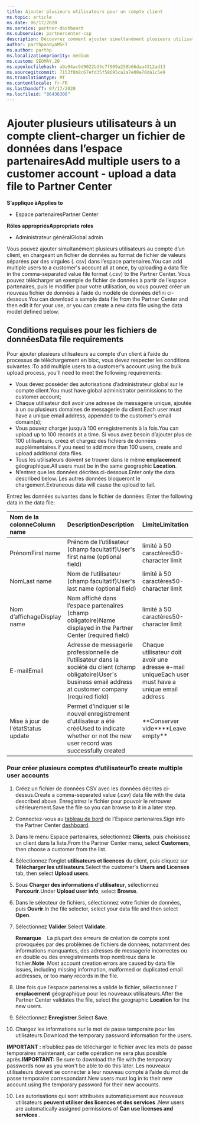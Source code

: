 ```yaml
---
title: Ajouter plusieurs utilisateurs pour un compte client
ms.topic: article
ms.date: 06/17/2020
ms.service: partner-dashboard
ms.subservice: partnercenter-csp
description: Découvrez comment ajouter simultanément plusieurs utilisateurs au compte d’un client. Téléchargez un fichier de données dans l’espace partenaires à l’aide du format de fichier de valeurs séparées par des virgules (. csv).
author: parthpandyaMSFT
ms.author: parthp
ms.localizationpriority: medium
ms.custom: SEOMAY.20
ms.openlocfilehash: a9a94ac9d9022b33c7f909a258b66daa4312ad13
ms.sourcegitcommit: 7153f0b8c67efd35f58695ca2a7e00e70da1c5e9
ms.translationtype: MT
ms.contentlocale: fr-FR
ms.lasthandoff: 07/17/2020
ms.locfileid: "86436308"
---
```

# <a name="add-multiple-users-to-a-customer-account---upload-a-data-file-to-partner-center"></a><span data-ttu-id="efd20-104">Ajouter plusieurs utilisateurs à un compte client-charger un fichier de données dans l’espace partenaires</span><span class="sxs-lookup"><span data-stu-id="efd20-104">Add multiple users to a customer account - upload a data file to Partner Center</span></span>

<span data-ttu-id="efd20-105">**S’applique à**</span><span class="sxs-lookup"><span data-stu-id="efd20-105">**Applies to**</span></span>

- <span data-ttu-id="efd20-106">Espace partenaires</span><span class="sxs-lookup"><span data-stu-id="efd20-106">Partner Center</span></span>

<span data-ttu-id="efd20-107">**Rôles appropriés**</span><span class="sxs-lookup"><span data-stu-id="efd20-107">**Appropriate roles**</span></span>

- <span data-ttu-id="efd20-108">Administrateur général</span><span class="sxs-lookup"><span data-stu-id="efd20-108">Global admin</span></span>

<span data-ttu-id="efd20-109">Vous pouvez ajouter simultanément plusieurs utilisateurs au compte d’un client, en chargeant un fichier de données au format de fichier de valeurs séparées par des virgules (. csv) dans l’espace partenaires.</span><span class="sxs-lookup"><span data-stu-id="efd20-109">You can add multiple users to a customer's account all at once, by uploading a data file in the comma-separated value file format (.csv) to the Partner Center.</span></span> <span data-ttu-id="efd20-110">Vous pouvez télécharger un exemple de fichier de données à partir de l’espace partenaires, puis le modifier pour votre utilisation, ou vous pouvez créer un nouveau fichier de données à l’aide du modèle de données défini ci-dessous.</span><span class="sxs-lookup"><span data-stu-id="efd20-110">You can download a sample data file from the Partner Center and then edit it for your use, or you can create a new data file using the data model defined below.</span></span>

## <a name="data-file-requirements"></a><a href="" id="creatingtheimportcsvfile"></a><span data-ttu-id="efd20-111">Conditions requises pour les fichiers de données</span><span class="sxs-lookup"><span data-stu-id="efd20-111">Data file requirements</span></span>

<span data-ttu-id="efd20-112">Pour ajouter plusieurs utilisateurs au compte d’un client à l’aide du processus de téléchargement en bloc, vous devez respecter les conditions suivantes :</span><span class="sxs-lookup"><span data-stu-id="efd20-112">To add multiple users to a customer's account using the bulk upload process, you'll need to meet the following requirements:</span></span>

- <span data-ttu-id="efd20-113">Vous devez posséder des autorisations d’administrateur global sur le compte client.</span><span class="sxs-lookup"><span data-stu-id="efd20-113">You must have global administrator permissions to the customer account;</span></span>
- <span data-ttu-id="efd20-114">Chaque utilisateur doit avoir une adresse de messagerie unique, ajoutée à un ou plusieurs domaines de messagerie du client.</span><span class="sxs-lookup"><span data-stu-id="efd20-114">Each user must have a unique email address, appended to the customer's email domain(s);</span></span>
- <span data-ttu-id="efd20-115">Vous pouvez charger jusqu’à 100&nbsp;enregistrements à la fois.</span><span class="sxs-lookup"><span data-stu-id="efd20-115">You can upload up to 100 records at a time.</span></span> <span data-ttu-id="efd20-116">Si vous avez besoin d’ajouter plus de 100&nbsp;utilisateurs, créez et chargez des fichiers de données supplémentaires.</span><span class="sxs-lookup"><span data-stu-id="efd20-116">If you need to add more than 100 users, create and upload additional data files.</span></span>
- <span data-ttu-id="efd20-117">Tous les utilisateurs doivent se trouver dans le même **emplacement** géographique.</span><span class="sxs-lookup"><span data-stu-id="efd20-117">All users must be in the same geographic **Location**.</span></span>
- <span data-ttu-id="efd20-118">N’entrez que les données décrites ci-dessous.</span><span class="sxs-lookup"><span data-stu-id="efd20-118">Enter only the data described below.</span></span> <span data-ttu-id="efd20-119">Les autres données bloqueront le chargement.</span><span class="sxs-lookup"><span data-stu-id="efd20-119">Extraneous data will cause the upload to fail.</span></span>

<span data-ttu-id="efd20-120">Entrez les données suivantes dans le fichier de données&nbsp;:</span><span class="sxs-lookup"><span data-stu-id="efd20-120">Enter the following data in the data file:</span></span>

| <span data-ttu-id="efd20-121">**Nom de la colonne**</span><span class="sxs-lookup"><span data-stu-id="efd20-121">**Column name**</span></span> | <span data-ttu-id="efd20-122">**Description**</span><span class="sxs-lookup"><span data-stu-id="efd20-122">**Description**</span></span>  | <span data-ttu-id="efd20-123">**Limite**</span><span class="sxs-lookup"><span data-stu-id="efd20-123">**Limitation**</span></span>  |
|:-------- |:------  |:----- |
| <span data-ttu-id="efd20-124">Prénom</span><span class="sxs-lookup"><span data-stu-id="efd20-124">First name</span></span>  | <span data-ttu-id="efd20-125">Prénom de l’utilisateur (champ facultatif)</span><span class="sxs-lookup"><span data-stu-id="efd20-125">User's first name (optional field)</span></span>  | <span data-ttu-id="efd20-126">limité à 50 caractères</span><span class="sxs-lookup"><span data-stu-id="efd20-126">50-character limit</span></span>  |
| <span data-ttu-id="efd20-127">Nom</span><span class="sxs-lookup"><span data-stu-id="efd20-127">Last name</span></span>  | <span data-ttu-id="efd20-128">Nom de l’utilisateur (champ facultatif)</span><span class="sxs-lookup"><span data-stu-id="efd20-128">User's last name (optional field)</span></span>  | <span data-ttu-id="efd20-129">limité à 50 caractères</span><span class="sxs-lookup"><span data-stu-id="efd20-129">50-character limit</span></span>  |
| <span data-ttu-id="efd20-130">Nom d’affichage</span><span class="sxs-lookup"><span data-stu-id="efd20-130">Display name</span></span>    | <span data-ttu-id="efd20-131">Nom affiché dans l’espace partenaires (champ obligatoire)</span><span class="sxs-lookup"><span data-stu-id="efd20-131">Name displayed in the Partner Center (required field)</span></span>                            | <span data-ttu-id="efd20-132">limité à 50 caractères</span><span class="sxs-lookup"><span data-stu-id="efd20-132">50-character limit</span></span>                         |
| <span data-ttu-id="efd20-133">E-mail</span><span class="sxs-lookup"><span data-stu-id="efd20-133">Email</span></span>   | <span data-ttu-id="efd20-134">Adresse de messagerie professionnelle de l’utilisateur dans la société du client (champ obligatoire)</span><span class="sxs-lookup"><span data-stu-id="efd20-134">User's business email address at customer company (required field)</span></span>           | <span data-ttu-id="efd20-135">Chaque utilisateur doit avoir une adresse e-mail unique</span><span class="sxs-lookup"><span data-stu-id="efd20-135">Each user must have a unique email address</span></span> |
| <span data-ttu-id="efd20-136">Mise à jour de l'état</span><span class="sxs-lookup"><span data-stu-id="efd20-136">Status update</span></span>   | <span data-ttu-id="efd20-137">Permet d’indiquer si le nouvel enregistrement d’utilisateur a été créé</span><span class="sxs-lookup"><span data-stu-id="efd20-137">Used to indicate whether or not the new user record was successfully created</span></span> | <span data-ttu-id="efd20-138">\*\*Conserver vide\*\*</span><span class="sxs-lookup"><span data-stu-id="efd20-138">\*\*Leave empty\*\*</span></span>                        |

### <a name="to-create-multiple-user-accounts"></a><a href="" id="createmultipleuseraccounts"></a><span data-ttu-id="efd20-139">Pour créer plusieurs comptes d’utilisateur</span><span class="sxs-lookup"><span data-stu-id="efd20-139">To create multiple user accounts</span></span>

<a href="" id="creatingtheaccounts"></a>

1. <span data-ttu-id="efd20-140">Créez un fichier de données CSV avec les données décrites ci-dessus.</span><span class="sxs-lookup"><span data-stu-id="efd20-140">Create a comma-separated value (.csv) data file with the data described above.</span></span> <span data-ttu-id="efd20-141">Enregistrez le fichier pour pouvoir le retrouver ultérieurement.</span><span class="sxs-lookup"><span data-stu-id="efd20-141">Save the file so you can browse to it in a later step.</span></span>

2. <span data-ttu-id="efd20-142">Connectez-vous au [tableau de bord](https://partner.microsoft.com/dashboard) de l’Espace partenaires.</span><span class="sxs-lookup"><span data-stu-id="efd20-142">Sign into the Partner Center [dashboard](https://partner.microsoft.com/dashboard).</span></span>

3. <span data-ttu-id="efd20-143">Dans le menu Espace partenaires, sélectionnez **Clients**, puis choisissez un client dans la liste.</span><span class="sxs-lookup"><span data-stu-id="efd20-143">From the Partner Center menu, select **Customers**, then choose a customer from the list.</span></span>

4. <span data-ttu-id="efd20-144">Sélectionnez l’onglet **utilisateurs et licences** du client, puis cliquez sur **Télécharger les utilisateurs**.</span><span class="sxs-lookup"><span data-stu-id="efd20-144">Select the customer's **Users and Licenses** tab, then select **Upload users**.</span></span>

5. <span data-ttu-id="efd20-145">Sous **Charger des informations d’utilisateur**, sélectionnez **Parcourir**.</span><span class="sxs-lookup"><span data-stu-id="efd20-145">Under **Upload user info**, select **Browse**.</span></span>

6. <span data-ttu-id="efd20-146">Dans le sélecteur de fichiers, sélectionnez votre fichier de données, puis **Ouvrir**.</span><span class="sxs-lookup"><span data-stu-id="efd20-146">In the file selector, select your data file and then select **Open**.</span></span>

7. <span data-ttu-id="efd20-147">Sélectionnez **Valider**.</span><span class="sxs-lookup"><span data-stu-id="efd20-147">Select **Validate**.</span></span>

    <span data-ttu-id="efd20-148">**Remarque**    La plupart des erreurs de création de compte sont provoquées par des problèmes de fichiers de données, notamment des informations manquantes, des adresses de messagerie incorrectes ou en double ou des enregistrements trop nombreux dans le fichier.</span><span class="sxs-lookup"><span data-stu-id="efd20-148">**Note**  Most account creation errors are caused by data file issues, including missing information, malformed or duplicated email addresses, or too many records in the file.</span></span>

8. <span data-ttu-id="efd20-149">Une fois que l’espace partenaires a validé le fichier, sélectionnez l' **emplacement** géographique pour les nouveaux utilisateurs.</span><span class="sxs-lookup"><span data-stu-id="efd20-149">After the Partner Center validates the file, select the geographic **Location** for the new users.</span></span>
9. <span data-ttu-id="efd20-150">Sélectionnez **Enregistrer**.</span><span class="sxs-lookup"><span data-stu-id="efd20-150">Select **Save**.</span></span>
10. <span data-ttu-id="efd20-151">Chargez les informations sur le mot de passe temporaire pour les utilisateurs.</span><span class="sxs-lookup"><span data-stu-id="efd20-151">Download the temporary password information for the users.</span></span>

<span data-ttu-id="efd20-152">**IMPORTANT&nbsp;:** n’oubliez pas de télécharger le fichier avec les mots de passe temporaires maintenant, car cette opération ne sera plus possible après.</span><span class="sxs-lookup"><span data-stu-id="efd20-152">**IMPORTANT:** Be sure to download the file with the temporary passwords now as you won't be able to do this later.</span></span> <span data-ttu-id="efd20-153">Les nouveaux utilisateurs doivent se connecter à leur nouveau compte à l’aide du mot de passe temporaire correspondant.</span><span class="sxs-lookup"><span data-stu-id="efd20-153">New users must log in to their new account using the temporary password for their new accounts.</span></span>

10. <span data-ttu-id="efd20-154">Les autorisations qui sont attribuées automatiquement aux nouveaux utilisateurs **peuvent utiliser des licences et des services** .</span><span class="sxs-lookup"><span data-stu-id="efd20-154">New users are automatically assigned permissions of **Can use licenses and services** .</span></span> 

 

 



